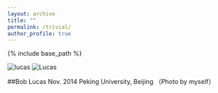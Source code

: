 ```yaml
---
layout: archive
title: ""
permalink: /trivial/
author_profile: true
---
```


{% include base_path %}
<!---
your comment goes here
and here

![weili](https://github.com/SteveShelnanMa/SteveShelnanMa.github.io/assets/65184060/ed49a96d-064c-4f96-826c-2cdd1f303c09)

[Zhang Weili](https://en.wikipedia.org/wiki/Zhang_Weili) dominates in title defense of UFC 292 in 2023.


![messi](https://github.com/SteveShelnanMa/SteveShelnanMa.github.io/assets/65184060/e8c0fddc-2724-44c0-bffc-9679d05345eb)

[Messi and Argentina in 2022](https://www.nytimes.com/2022/12/18/sports/soccer/messi-world-cup-win.html)

![bball](https://github.com/SteveShelnanMa/SteveShelnanMa.github.io/assets/65184060/7f7a1243-7d22-4dd3-9301-3b3410630424)
The "Bad Boys" in 2016.

<img width="400" alt="Screenshot 2023-10-27 at 12 30 38 PM" src="https://github.com/SteveShelnanMa/SteveShelnanMa.github.io/assets/65184060/c1d515ab-c7af-41f2-98ca-ca88d8e050cc">

I made a new record in [The Playhouse/Swillburger](http://www.theplayhouseroc.com), 02/04/2022.
-->

![lucas](https://github.com/SteveShelnanMa/SteveShelnanMa.github.io/assets/65184060/5e14b17f-96db-4acd-bd2a-8054e8c35bd1)
![Lucas](https://github.com/SteveShelnanMa/SteveShelnanMa.github.io/assets/65184060/8574a81e-199f-4206-9ee8-7ce5c5250364)

##Bob Lucas
Nov. 2014
Peking University, Beijing
（Photo by myself）








